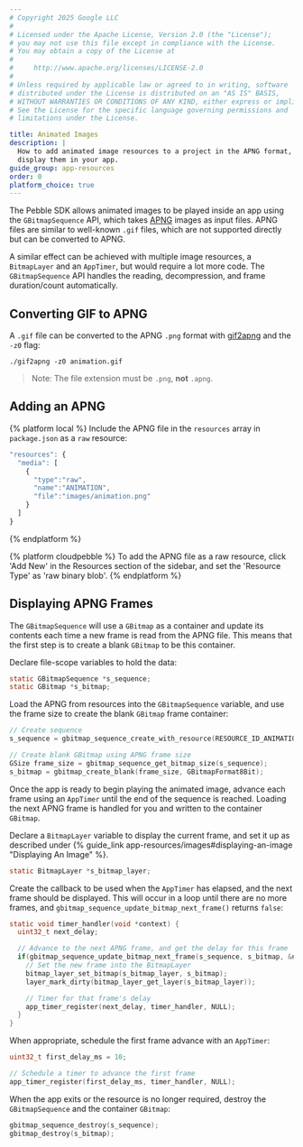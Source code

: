 ```yaml
---
# Copyright 2025 Google LLC
#
# Licensed under the Apache License, Version 2.0 (the "License");
# you may not use this file except in compliance with the License.
# You may obtain a copy of the License at
#
#     http://www.apache.org/licenses/LICENSE-2.0
#
# Unless required by applicable law or agreed to in writing, software
# distributed under the License is distributed on an "AS IS" BASIS,
# WITHOUT WARRANTIES OR CONDITIONS OF ANY KIND, either express or implied.
# See the License for the specific language governing permissions and
# limitations under the License.

title: Animated Images
description: |
  How to add animated image resources to a project in the APNG format, and
  display them in your app.
guide_group: app-resources
order: 0
platform_choice: true
---
```


The Pebble SDK allows animated images to be played inside an app using the
``GBitmapSequence`` API, which takes [APNG](https://en.wikipedia.org/wiki/APNG)
images as input files. APNG files are similar to well-known `.gif` files, which
are not supported directly but can be converted to APNG.

A similar effect can be achieved with multiple image resources, a
``BitmapLayer`` and an ``AppTimer``, but would require a lot more code. The
``GBitmapSequence`` API handles the reading, decompression, and frame
duration/count automatically.


## Converting GIF to APNG

A `.gif` file can be converted to the APNG `.png` format with
[gif2apng](http://gif2apng.sourceforge.net/) and the `-z0` flag:

```text
./gif2apng -z0 animation.gif
```

> Note: The file extension must be `.png`, **not** `.apng`.


## Adding an APNG

{% platform local %}
Include the APNG file in the `resources` array in `package.json` as a `raw`
resource:

```js
"resources": {
  "media": [
    {
      "type":"raw",
      "name":"ANIMATION",
      "file":"images/animation.png"
    }
  ]
}
```
{% endplatform %}

{% platform cloudpebble %}
To add the APNG file as a raw resource, click 'Add New' in the Resources section
of the sidebar, and set the 'Resource Type' as 'raw binary blob'.
{% endplatform %}

## Displaying APNG Frames

The ``GBitmapSequence`` will use a ``GBitmap`` as a container and update its
contents each time a new frame is read from the APNG file. This means that the
first step is to create a blank ``GBitmap`` to be this container.

Declare file-scope variables to hold the data:

```c
static GBitmapSequence *s_sequence;
static GBitmap *s_bitmap;
```

Load the APNG from resources into the ``GBitmapSequence`` variable, and use the
frame size to create the blank ``GBitmap`` frame container:


```c
// Create sequence
s_sequence = gbitmap_sequence_create_with_resource(RESOURCE_ID_ANIMATION);

// Create blank GBitmap using APNG frame size
GSize frame_size = gbitmap_sequence_get_bitmap_size(s_sequence);
s_bitmap = gbitmap_create_blank(frame_size, GBitmapFormat8Bit);
```

Once the app is ready to begin playing the animated image, advance each frame
using an ``AppTimer`` until the end of the sequence is reached. Loading the next
APNG frame is handled for you and written to the container ``GBitmap``.

Declare a ``BitmapLayer`` variable to display the current frame, and set it up
as described under
{% guide_link app-resources/images#displaying-an-image "Displaying An Image" %}.

```c
static BitmapLayer *s_bitmap_layer;
```

Create the callback to be used when the ``AppTimer`` has elapsed, and the next
frame should be displayed. This will occur in a loop until there are no more
frames, and ``gbitmap_sequence_update_bitmap_next_frame()`` returns `false`:

```c
static void timer_handler(void *context) {
  uint32_t next_delay;

  // Advance to the next APNG frame, and get the delay for this frame
  if(gbitmap_sequence_update_bitmap_next_frame(s_sequence, s_bitmap, &next_delay)) {
    // Set the new frame into the BitmapLayer
    bitmap_layer_set_bitmap(s_bitmap_layer, s_bitmap);
    layer_mark_dirty(bitmap_layer_get_layer(s_bitmap_layer));

    // Timer for that frame's delay
    app_timer_register(next_delay, timer_handler, NULL);
  }
}
```

When appropriate, schedule the first frame advance with an ``AppTimer``:

```c
uint32_t first_delay_ms = 10;

// Schedule a timer to advance the first frame
app_timer_register(first_delay_ms, timer_handler, NULL);
```

When the app exits or the resource is no longer required, destroy the
``GBitmapSequence`` and the container ``GBitmap``:

```c
gbitmap_sequence_destroy(s_sequence);
gbitmap_destroy(s_bitmap);
```
